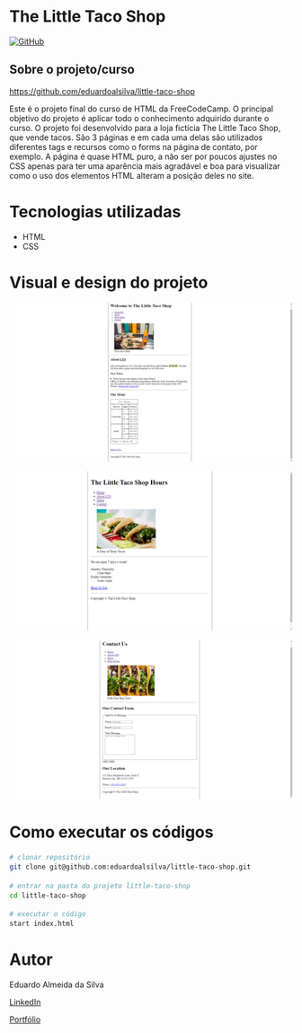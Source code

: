 # The Little Taco Shop

[![GitHub](https://img.shields.io/github/license/eduardoalsilva/7DaysOfCode-GitHub--Filmes-Populares)](https://github.com/eduardoalsilva/little-taco-shop/blob/main/LICENSE)

## Sobre o projeto/curso

https://github.com/eduardoalsilva/little-taco-shop

Este é o projeto final do curso de HTML da FreeCodeCamp. O principal objetivo do projeto é aplicar todo o conhecimento adquirido durante o curso. 
O projeto foi desenvolvido para a loja fictícia The Little Taco Shop, que vende tacos. São 3 páginas e em cada uma delas são utilizados diferentes tags e recursos como o forms na página de contato, por exemplo. A página é quase HTML puro, a não ser por poucos ajustes no CSS apenas para ter uma aparência mais agradável e boa para visualizar como o uso dos elementos HTML alteram a posição deles no site.


# Tecnologias utilizadas

- HTML
- CSS


# Visual e design do projeto

![Home](examples/home-example.png)

![Hours](examples/hours-example.png)

![Contact](examples/contact-example.png)


# Como executar os códigos

```bash
# clonar repositório
git clone git@github.com:eduardoalsilva/little-taco-shop.git

# entrar na pasta do projeto little-taco-shop
cd little-taco-shop

# executar o código
start index.html
```

# Autor

Eduardo Almeida da Silva

[LinkedIn](https://www.linkedin.com/in/eduardo-almeida-da-silva-dev/)

[Portfólio](https://eduardoalsilva.github.io/)
